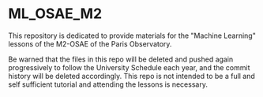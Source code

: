 # ML_OSAE_M2
This repository is dedicated to provide materials for the "Machine Learning" lessons of the M2-OSAE of the Paris Observatory.

Be warned that the files in this repo will be deleted and pushed again progressively to follow the University Schedule each year, and the commit history will be deleted accordingly. This repo is not intended to be a full and self sufficient tutorial and attending the lessons is necessary.
